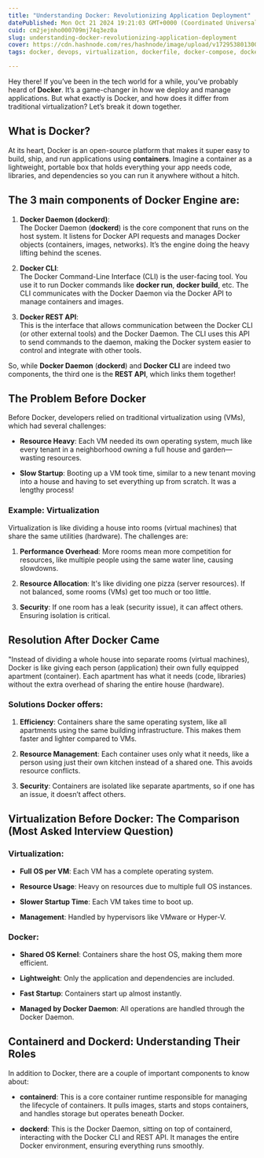 ```yaml
---
title: "Understanding Docker: Revolutionizing Application Deployment"
datePublished: Mon Oct 21 2024 19:21:03 GMT+0000 (Coordinated Universal Time)
cuid: cm2jejnho000709mj74q3ez0a
slug: understanding-docker-revolutionizing-application-deployment
cover: https://cdn.hashnode.com/res/hashnode/image/upload/v1729538013006/e6708b79-8a3d-4266-9103-b62570415546.png
tags: docker, devops, virtualization, dockerfile, docker-compose, docker-images, devops-articles, docker-network, devops-journey, docker-daemon, docker-essentials-or-docker-basics-or-docker-cli-explained, dockerd, docker-rest-api

---
```


Hey there! If you’ve been in the tech world for a while, you’ve probably heard of **Docker**. It’s a game-changer in how we deploy and manage applications. But what exactly is Docker, and how does it differ from traditional virtualization? Let’s break it down together.

## What is Docker?

At its heart, Docker is an open-source platform that makes it super easy to build, ship, and run applications using **containers**. Imagine a container as a lightweight, portable box that holds everything your app needs code, libraries, and dependencies so you can run it anywhere without a hitch.

## The 3 main components of Docker Engine are:

1. **Docker Daemon (dockerd)**:  
    The Docker Daemon (**dockerd**) is the core component that runs on the host system. It listens for Docker API requests and manages Docker objects (containers, images, networks). It’s the engine doing the heavy lifting behind the scenes.
    
2. **Docker CLI**:  
    The Docker Command-Line Interface (CLI) is the user-facing tool. You use it to run Docker commands like **docker run**, **docker build**, etc. The CLI communicates with the Docker Daemon via the Docker API to manage containers and images.
    
3. **Docker REST API**:  
    This is the interface that allows communication between the Docker CLI (or other external tools) and the Docker Daemon. The CLI uses this API to send commands to the daemon, making the Docker system easier to control and integrate with other tools.
    

So, while **Docker Daemon** (**dockerd**) and **Docker CLI** are indeed two components, the third one is the **REST API**, which links them together!

## The Problem Before Docker

Before Docker, developers relied on traditional virtualization using (VMs), which had several challenges:

* **Resource Heavy**: Each VM needed its own operating system, much like every tenant in a neighborhood owning a full house and garden—wasting resources.
    
* **Slow Startup**: Booting up a VM took time, similar to a new tenant moving into a house and having to set everything up from scratch. It was a lengthy process!
    

### Example: Virtualization

Virtualization is like dividing a house into rooms (virtual machines) that share the same utilities (hardware). The challenges are:

1. **Performance Overhead**: More rooms mean more competition for resources, like multiple people using the same water line, causing slowdowns.
    
2. **Resource Allocation**: It's like dividing one pizza (server resources). If not balanced, some rooms (VMs) get too much or too little.
    
3. **Security**: If one room has a leak (security issue), it can affect others. Ensuring isolation is critical.
    

## Resolution After Docker Came

"Instead of dividing a whole house into separate rooms (virtual machines), Docker is like giving each person (application) their own fully equipped apartment (container). Each apartment has what it needs (code, libraries) without the extra overhead of sharing the entire house (hardware).

### Solutions Docker offers:

1. **Efficiency**: Containers share the same operating system, like all apartments using the same building infrastructure. This makes them faster and lighter compared to VMs.
    
2. **Resource Management**: Each container uses only what it needs, like a person using just their own kitchen instead of a shared one. This avoids resource conflicts.
    
3. **Security**: Containers are isolated like separate apartments, so if one has an issue, it doesn’t affect others.
    

## Virtualization Before Docker: The Comparison (Most Asked Interview Question)

### Virtualization:

* **Full OS per VM**: Each VM has a complete operating system.
    
* **Resource Usage**: Heavy on resources due to multiple full OS instances.
    
* **Slower Startup Time**: Each VM takes time to boot up.
    
* **Management**: Handled by hypervisors like VMware or Hyper-V.
    

### Docker:

* **Shared OS Kernel**: Containers share the host OS, making them more efficient.
    
* **Lightweight**: Only the application and dependencies are included.
    
* **Fast Startup**: Containers start up almost instantly.
    
* **Managed by Docker Daemon**: All operations are handled through the Docker Daemon.
    

## Containerd and Dockerd: Understanding Their Roles

In addition to Docker, there are a couple of important components to know about:

* **containerd**: This is a core container runtime responsible for managing the lifecycle of containers. It pulls images, starts and stops containers, and handles storage but operates beneath Docker.
    
* **dockerd**: This is the Docker Daemon, sitting on top of containerd, interacting with the Docker CLI and REST API. It manages the entire Docker environment, ensuring everything runs smoothly.
